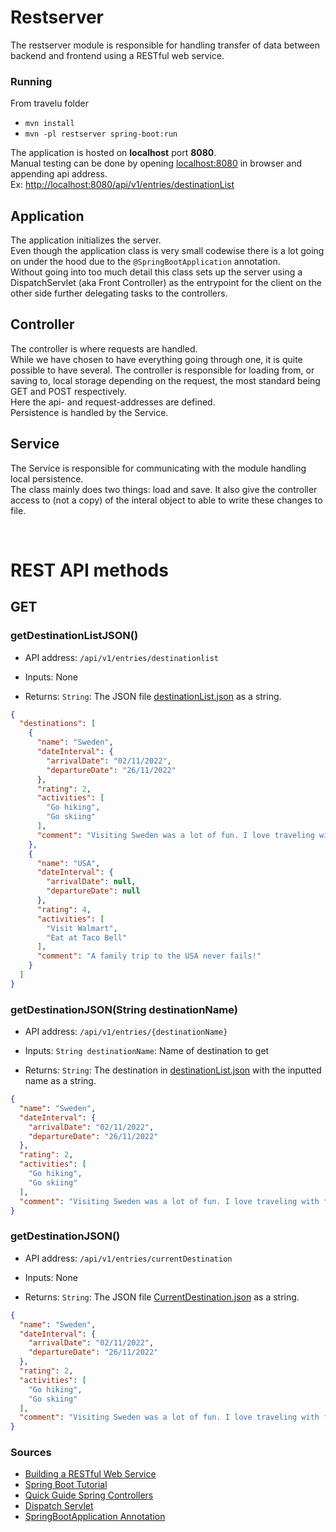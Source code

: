 # Restserver

The restserver module is responsible for handling transfer of data between backend and frontend using a RESTful web service.

### Running

From travelu folder
- `mvn install`
- `mvn -pl restserver spring-boot:run`

The application is hosted on **localhost** port **8080**.  
Manual testing can be done by opening [localhost:8080](http://localhost:8080/) in browser and appending api address.  
Ex: [http://localhost:8080/api/v1/entries/destinationList](http://localhost:8080/api/v1/entries/destinationList)

## Application

The application initializes the server.  
Even though the application class is very small codewise there is a lot going on under the hood due to the `@SpringBootApplication` annotation.  
Without going into too much detail this class sets up the server using a DispatchServlet (aka Front Controller) as the entrypoint for the client on the other side further delegating tasks to the controllers.


## Controller

The controller is where requests are handled.   
While we have chosen to have everything going through one, it is quite possible to have several. 
The controller is responsible for loading from, or saving to, local storage depending on the request, the most standard being GET and POST respectively.  
Here the api- and request-addresses are defined.  
Persistence is handled by the Service.

## Service

The Service is responsible for communicating with the module handling local persistence.  
The class mainly does two things: load and save. It also give the controller access to (not a copy) of the interal object to able to write these changes to file.

<br>

# REST API methods

## GET

### getDestinationListJSON()

- API address: `/api/v1/entries/destinationlist`

- Inputs: None

- Returns: `String`: The JSON file [destinationList.json](/travelu/localpersistence/src/main/resources/travelu/localpersistence/data/DestinationList.json) as a string.

```json
{
  "destinations": [
    {
      "name": "Sweden",
      "dateInterval": {
        "arrivalDate": "02/11/2022",
        "departureDate": "26/11/2022"
      },
      "rating": 2,
      "activities": [
        "Go hiking",
        "Go skiing"
      ],
      "comment": "Visiting Sweden was a lot of fun. I love traveling with friends!"
    },
    {
      "name": "USA",
      "dateInterval": {
        "arrivalDate": null,
        "departureDate": null
      },
      "rating": 4,
      "activities": [
        "Visit Walmart",
        "Eat at Taco Bell"
      ],
      "comment": "A family trip to the USA never fails!"
    }
  ]
}
```

### getDestinationJSON(String destinationName)

- API address: `/api/v1/entries/{destinationName}`

- Inputs: `String destinationName`: Name of destination to get

- Returns: `String`: The destination in [destinationList.json](/travelu/localpersistence/src/main/resources/travelu/localpersistence/data/DestinationList.json) with the inputted name as a string.

```json
{
  "name": "Sweden",
  "dateInterval": {
    "arrivalDate": "02/11/2022",
    "departureDate": "26/11/2022"
  },
  "rating": 2,
  "activities": [
    "Go hiking",
    "Go skiing"
  ],
  "comment": "Visiting Sweden was a lot of fun. I love traveling with friends!"
}
```

### getDestinationJSON()

- API address: `/api/v1/entries/currentDestination`

- Inputs: None

- Returns: `String`: The JSON file [CurrentDestination.json](/travelu/localpersistence/src/main/resources/travelu/localpersistence/data/CurrentDestination.json) as a string.

```json
{
  "name": "Sweden",
  "dateInterval": {
    "arrivalDate": "02/11/2022",
    "departureDate": "26/11/2022"
  },
  "rating": 2,
  "activities": [
    "Go hiking",
    "Go skiing"
  ],
  "comment": "Visiting Sweden was a lot of fun. I love traveling with friends!"
}
```

### Sources
- [Building a RESTful Web Service](https://spring.io/guides/gs/rest-service/)
- [Spring Boot Tutorial](https://www.baeldung.com/spring-boot-start)
- [Quick Guide Spring Controllers](https://www.baeldung.com/spring-controllers)
- [Dispatch Servlet](https://www.geeksforgeeks.org/what-is-dispatcher-servlet-in-spring/)
- [SpringBootApplication Annotation](https://docs.spring.io/spring-boot/docs/current/api/org/springframework/boot/autoconfigure/SpringBootApplication.html) 
